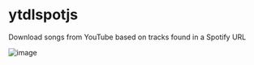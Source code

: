 # ytdlspotjs

Download songs from YouTube based on tracks found in a Spotify URL 

![image](https://user-images.githubusercontent.com/53444861/235282442-68284d51-8c76-43f4-92b7-a946cbe46402.png)
